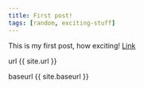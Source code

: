 ```yaml
---
title: First post!
tags: [random, exciting-stuff]
---
```


This is my first post, how exciting!
[Link](./archive)

url {{ site.url }}

baseurl {{ site.baseurl }}